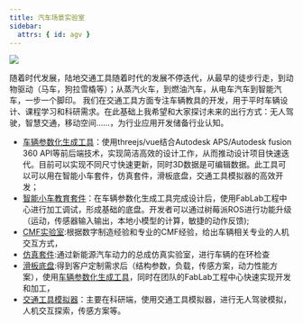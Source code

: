 ```yaml
---
title: 汽车场景实验室
sidebar:
  attrs: { id: agv }
---
```

![](https://nexmaker-profabx.oss-cn-hangzhou.aliyuncs.com/img/henosv2.001.png)

随着时代发展，陆地交通工具随着时代的发展不停迭代，从最早的徒步行走，到动物驱动（马车，狗拉雪橇等）；从蒸汽火车，到燃油汽车，从电车汽车到智能汽车，一步一个脚印。
我们在交通工具方面专注车辆教具的开发，用于平时车辆设计、课程学习和科研需求。在此基础上我希望和大家探讨未来的出行方式：无人驾驶，智慧交通，移动空间……，为行业应用开发储备行业认知。
* [车辆参数化生成工具](https://profabx.com/agvedu/agvplatform/)：使用threejs/vue结合Autodesk APS/Autodesk fusion 360 API等前后端技术，实现简洁高效的设计工作，从而推动设计项目快速迭代。目前可以实现不同尺寸快速更新，同时3D数据是可编辑数据。此工具可以可以用在智能小车套件，仿真套件，滑板底盘，交通工具模拟器的高效开发；
* [智能小车教育套件](https://profabx.com/agvedu/agvkit/)：在车辆参数化生成工具完成设计后，使用FabLab工程中心进行加工调试，形成基础的底盘。开发者可以通过树莓派ROS进行功能升级（运动，传感器输入输出，本地小模型的计算，敏捷的动作反馈);
* [CMF实验室](https://profabx.com/agvedu/cmf/):根据数字制造经验和专业的CMF经验，给出车辆相关专业的人机交互方式，
* [仿真套件](https://profabx.com/agvedu/simulatorlab/):通过新能源汽车动力的总成仿真实验室，进行车辆的在环检查
* [滑板底盘](https://profabx.com/agvedu/henosv/):得到客户定制需求后（结构参数，负载，传感方案，动力性能方案），使用[车辆参数化生成工具](https://profabx.com/agvedu/agvplatform/)，同时在团队的FabLab工程中心快速实现开发和加工，
* [交通工具模拟器](https://profabx.com/agvedu/simulator/)：主要在科研端，使用交通工具模拟器，进行无人驾驶模拟，人机交互探索，传感方案等。

